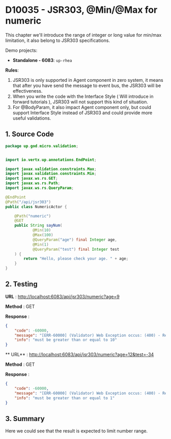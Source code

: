 # D10035 - JSR303, @Min/@Max for numeric

This chapter we'll introduce the range of integer or long value for min/max limitation, it also belong to JSR303
specifications.

Demo projects:

* **Standalone - 6083**: `up-rhea`

**Rules**:

1. JSR303 is only supported in Agent component in zero system, it means that after you have send the message to event
   bus, the JSR303 will be effectiveness.
2. When you write the code with the Interface Style \( Will introduce in forward tutorials \), JSR303 will not support
   this kind of situation.
3. For @BodyParam, it also impact Agent component only, but could support Interface Style instead of JSR303 and could
   provide more useful validations.

## 1. Source Code

```java
package up.god.micro.validation;


import io.vertx.up.annotations.EndPoint;

import javax.validation.constraints.Max;
import javax.validation.constraints.Min;
import javax.ws.rs.GET;
import javax.ws.rs.Path;
import javax.ws.rs.QueryParam;

@EndPoint
@Path("/api/jsr303")
public class NumericActor {

    @Path("numeric")
    @GET
    public String sayNum(
            @Min(10)
            @Max(100)
            @QueryParam("age") final Integer age,
            @Min(1)
            @QueryParam("test") final Integer test
    ) {
        return "Hello, please check your age. " + age;
    }
}
```

## 2. Testing

**URL** : [http://localhost:6083/api/jsr303/numeric?age=9](http://localhost:6083/api/jsr303/numeric?age=9)

**Method** : GET

**Response** :

```json
{
    "code": -60000,
    "message": "[ERR-60000] (Validator) Web Exception occus: (400) - Request validation failure, class = class up.god.micro.validation.NumericActor, method = public java.lang.String up.god.micro.validation.NumericActor.sayNum(java.lang.Integer,java.lang.Integer), message = must be greater than or equal to 10.",
    "info": "must be greater than or equal to 10"
}
```

**
URL** : [http://localhost:6083/api/jsr303/numeric?age=12&test=-34](http://localhost:6083/api/jsr303/numeric?age=12&test=-34)

**Method** : GET

**Response** :

```json
{
    "code": -60000,
    "message": "[ERR-60000] (Validator) Web Exception occus: (400) - Request validation failure, class = class up.god.micro.validation.NumericActor, method = public java.lang.String up.god.micro.validation.NumericActor.sayNum(java.lang.Integer,java.lang.Integer), message = must be greater than or equal to 1.",
    "info": "must be greater than or equal to 1"
}
```

## 3. Summary

Here we could see that the result is expected to limit number range.

